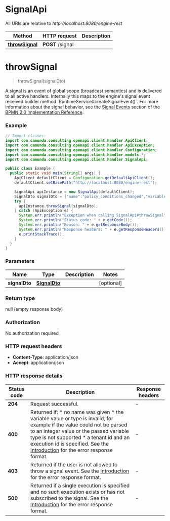 # SignalApi

All URIs are relative to *http://localhost:8080/engine-rest*

Method | HTTP request | Description
------------- | ------------- | -------------
[**throwSignal**](SignalApi.md#throwSignal) | **POST** /signal | 


<a name="throwSignal"></a>
# **throwSignal**
> throwSignal(signalDto)



A signal is an event of global scope (broadcast semantics) and is delivered to all active handlers. Internally this maps to the engine&#39;s signal event received builder method &#x60;RuntimeService#createSignalEvent()&#x60;. For more information about the signal behavior, see the [Signal Events](https://docs.camunda.org/manual/7.13/reference/bpmn20/events/signal-events/) section of the [BPMN 2.0 Implementation Reference](https://docs.camunda.org/manual/7.13/reference/bpmn20/).

### Example
```java
// Import classes:
import com.camunda.consulting.openapi.client.handler.ApiClient;
import com.camunda.consulting.openapi.client.handler.ApiException;
import com.camunda.consulting.openapi.client.handler.Configuration;
import com.camunda.consulting.openapi.client.handler.models.*;
import com.camunda.consulting.openapi.client.handler.SignalApi;

public class Example {
  public static void main(String[] args) {
    ApiClient defaultClient = Configuration.getDefaultApiClient();
    defaultClient.setBasePath("http://localhost:8080/engine-rest");

    SignalApi apiInstance = new SignalApi(defaultClient);
    SignalDto signalDto = {"name":"policy_conditions_changed","variables":{"newTimePeriodInMonth":{"value":24}}}; // SignalDto | 
    try {
      apiInstance.throwSignal(signalDto);
    } catch (ApiException e) {
      System.err.println("Exception when calling SignalApi#throwSignal");
      System.err.println("Status code: " + e.getCode());
      System.err.println("Reason: " + e.getResponseBody());
      System.err.println("Response headers: " + e.getResponseHeaders());
      e.printStackTrace();
    }
  }
}
```

### Parameters

Name | Type | Description  | Notes
------------- | ------------- | ------------- | -------------
 **signalDto** | [**SignalDto**](SignalDto.md)|  | [optional]

### Return type

null (empty response body)

### Authorization

No authorization required

### HTTP request headers

 - **Content-Type**: application/json
 - **Accept**: application/json

### HTTP response details
| Status code | Description | Response headers |
|-------------|-------------|------------------|
**204** | Request successful. |  -  |
**400** | Returned if:  * no name was given * the variable value or type is invalid, for example if the value could not be parsed to an integer value or the passed variable type is not supported * a tenant id and an execution id is specified.  See the [Introduction](https://docs.camunda.org/manual/7.13/reference/rest/overview/#error-handling) for the error response format. |  -  |
**403** | Returned if the user is not allowed to throw a signal event.  See the [Introduction](https://docs.camunda.org/manual/7.13/reference/rest/overview/#error-handling) for the error response format. |  -  |
**500** | Returned if a single execution is specified and no such execution exists or has not subscribed to the signal.  See the [Introduction](https://docs.camunda.org/manual/7.13/reference/rest/overview/#error-handling) for the error response format. |  -  |

